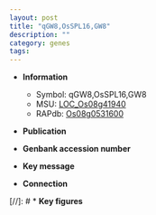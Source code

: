 ```yaml
---
layout: post
title: "qGW8,OsSPL16,GW8"
description: ""
category: genes
tags: 
---
```


* **Information**  
    + Symbol: qGW8,OsSPL16,GW8  
    + MSU: [LOC_Os08g41940](http://rice.uga.edu/cgi-bin/ORF_infopage.cgi?orf=LOC_Os08g41940)  
    + RAPdb: [Os08g0531600](http://rapdb.dna.affrc.go.jp/viewer/gbrowse_details/irgsp1?name=Os08g0531600)  

* **Publication**  

* **Genbank accession number**  

* **Key message**  

* **Connection**  

[//]: # * **Key figures**  


